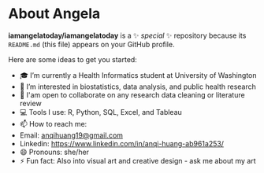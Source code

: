 # About Angela 


**iamangelatoday/iamangelatoday** is a ✨ _special_ ✨ repository because its `README.md` (this file) appears on your GitHub profile.

Here are some ideas to get you started:

- 🎓 I’m currently a Health Informatics student at University of Washington 
- 💖 I’m interested in biostatistics, data analysis, and public health research 
- 🌱 I'am open to collaborate on any research data cleaning or literature review
- 💻 Tools I use: R, Python, SQL, Excel, and Tableau
- 📫 How to reach me:
- Email: anqihuang19@gmail.com
- Linkedin: https://www.linkedin.com/in/anqi-huang-ab961a253/
- 😄 Pronouns: she/her
- ⚡ Fun fact: Also into visual art and creative design - ask me about my art 

